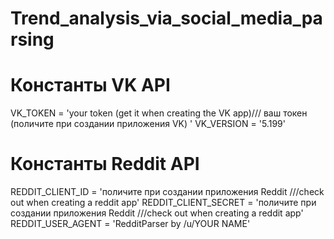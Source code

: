 # Trend_analysis_via_social_media_parsing
# Константы VK API
VK_TOKEN = 'your token (get it when creating the VK app)/// ваш токен (поличите при создании приложения VK) '
VK_VERSION = '5.199'

# Константы Reddit API
REDDIT_CLIENT_ID = 'поличите при создании приложения Reddit ///check out when creating a reddit app'
REDDIT_CLIENT_SECRET = 'поличите при создании приложения Reddit ///check out when creating a reddit app'
REDDIT_USER_AGENT = 'RedditParser by /u/YOUR NAME'
